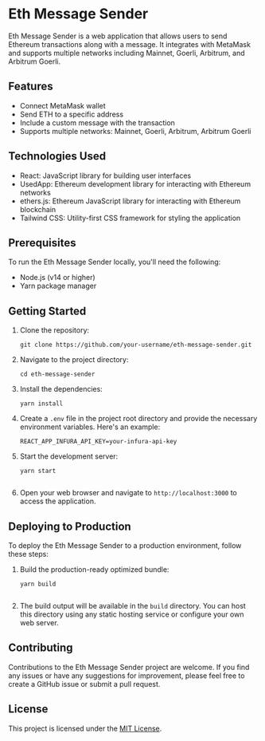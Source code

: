 # Eth Message Sender

Eth Message Sender is a web application that allows users to send Ethereum transactions along with a message. It integrates with MetaMask and supports multiple networks including Mainnet, Goerli, Arbitrum, and Arbitrum Goerli.

## Features

- Connect MetaMask wallet
- Send ETH to a specific address
- Include a custom message with the transaction
- Supports multiple networks: Mainnet, Goerli, Arbitrum, Arbitrum Goerli

## Technologies Used

- React: JavaScript library for building user interfaces
- UsedApp: Ethereum development library for interacting with Ethereum networks
- ethers.js: Ethereum JavaScript library for interacting with Ethereum blockchain
- Tailwind CSS: Utility-first CSS framework for styling the application

## Prerequisites

To run the Eth Message Sender locally, you'll need the following:

- Node.js (v14 or higher)
- Yarn package manager

## Getting Started

1. Clone the repository:

   ```shell
   git clone https://github.com/your-username/eth-message-sender.git

2. Navigate to the project directory:

   ```shell
   cd eth-message-sender

3. Install the dependencies:

   ```shell
   yarn install

4. Create a `.env` file in the project root directory and provide the necessary environment variables. Here's an example:

   ```shell
   REACT_APP_INFURA_API_KEY=your-infura-api-key

5. Start the development server:

   ```shell
   yarn start


6. Open your web browser and navigate to `http://localhost:3000` to access the application.

## Deploying to Production

To deploy the Eth Message Sender to a production environment, follow these steps:

1. Build the production-ready optimized bundle:

   ```shell
   yarn build


2. The build output will be available in the `build` directory. You can host this directory using any static hosting service or configure your own web server.

## Contributing

Contributions to the Eth Message Sender project are welcome. If you find any issues or have any suggestions for improvement, please feel free to create a GitHub issue or submit a pull request.

## License

This project is licensed under the [MIT License](LICENSE).

